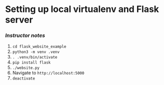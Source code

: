 # Setting up local virtualenv and Flask server
### *Instructor notes*

1. `cd flask_website_example`
2. `python3 -m venv .venv`
3. `. .venv/bin/activate`
4. `pip install flask`
5. `./website.py`
6. Navigate to `http://localhost:5000`
7. `deactivate`
